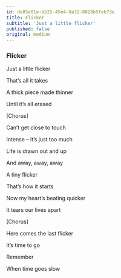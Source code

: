 ```yaml
---
id: de85e01e-bb22-45e4-9a32-8828b5feb73e
title: Flicker
subtitle: 'Just a little flicker'
published: false
original: medium
---
```




### Flicker

Just a little flicker

That’s all it takes

A thick piece made thinner

Until it’s all erased

\[Chorus\]

Can’t get close to touch

Intense – it’s just too much

Life is drawn out and up

And away, away, away

A tiny flicker

That’s how it starts

Now my heart’s beating quicker

It tears our lives apart

\[Chorus\]

Here comes the last flicker

It’s time to go

Remember

When time goes slow
